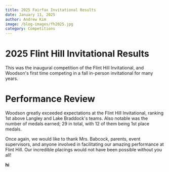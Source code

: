 ```yaml
---
title: 2025 Fairfax Invitational Results
date: January 11, 2025
author: Andrew Kim
image: /blog-images/fh2025.jpg
category: Competitions
---
```


# 2025 Flint Hill Invitational Results

This was the inaugural competition of the Flint Hill Invitational, and Woodson's first time competing in a fall in-person invitational for many years.

# Performance Review
Woodson greatly exceeded expectations at the Flint Hill Invitational, ranking 1st above Langley and Lake Braddock's teams. Also notable was the number of medals earned; 29 in total, with 12 of them being 1st place medals. 

Once again, we would like to thank Mrs. Babcock, parents, event supervisors, and anyone involved in facilitating our amazing performance at Flint Hill. Our incredible placings would not have been possible without you all!

**hi**